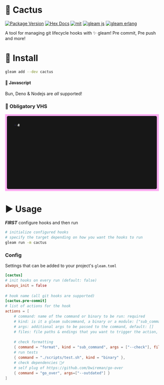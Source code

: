 # 🌵 Cactus

[![Package Version](https://img.shields.io/hexpm/v/cactus)](https://hex.pm/packages/cactus)
[![Hex Docs](https://img.shields.io/badge/hex-docs-ffaff3)](https://hexdocs.pm/cactus/)
[![mit](https://img.shields.io/github/license/bwireman/cactus?color=brightgreen)](https://github.com/bwireman/cactus/blob/main/LICENSE)
[![gleam js](https://img.shields.io/badge/%20gleam%20%E2%9C%A8-js%20%F0%9F%8C%B8-yellow)](https://gleam.run/news/v0.16-gleam-compiles-to-javascript/)
[![gleam erlang](https://img.shields.io/badge/erlang%20%E2%98%8E%EF%B8%8F-red?style=flat&label=gleam%20%E2%9C%A8)](https://gleam.run)

A tool for managing git lifecycle hooks with ✨ gleam! Pre commit, Pre push and
more!

# 🔽 Install

```sh
gleam add --dev cactus
```

#### 🌸 Javascript

Bun, Deno & Nodejs are _all_ supported!

### 🎥 Obligatory VHS

![demo](https://raw.githubusercontent.com/bwireman/cactus/main/images/demo.gif)

# ▶️ Usage

**_FIRST_** configure hooks and then run

```sh
# initialize configured hooks
# specify the target depending on how you want the hooks to run
gleam run -m cactus
```

### Config

Settings that can be added to your project's `gleam.toml`

```toml
[cactus]
# init hooks on every run (default: false)
always_init = false

# hook name (all git hooks are supported)
[cactus.pre-commit]
# list of actions for the hook
actions = [
    # command: name of the command or binary to be run: required
    # kind: is it a gleam subcommand, a binary or a module: ["sub_command", "binary", "module"], default: module
    # args: additional args to be passed to the command, default: []
    # files: file paths & endings that you want to trigger the action, default: [] (meaning always trigger)

    # check formatting
    { command = "format", kind = "sub_command", args = ["--check"], files = [".gleam", "src/f/oo.gleam"] },
    # run tests
    { command = "./scripts/test.sh", kind = "binary" },
    # check dependencies 🕵️‍♂️
    # self plug of https://github.com/bwireman/go-over
    { command = "go_over", args=["--outdated"] }
]
```
